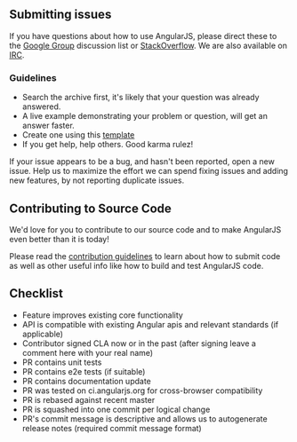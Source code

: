 ## Submitting issues

If you have questions about how to use AngularJS, please direct these to the
[Google Group][groups] discussion list or [StackOverflow][stackoverflow]. We are
also available on [IRC][irc].

### Guidelines

* Search the archive first, it's likely that your question was already answered.
* A live example demonstrating your problem or question, will get an answer faster.
* Create one using this [template][template]
* If you get help, help others. Good karma rulez!

If your issue appears to be a bug, and hasn't been reported, open a new issue.
Help us to maximize the effort we can spend fixing issues and adding new
features, by not reporting duplicate issues.

[stackoverflow]: http://stackoverflow.com/questions/tagged/angularjs
[groups]: https://groups.google.com/forum/?fromgroups#!forum/angular
[irc]: http://webchat.freenode.net/?channels=angularjs&uio=d4
[template]: http://plnkr.co/edit/gist:3510140

## Contributing to Source Code

We'd love for you to contribute to our source code and to make AngularJS even
better than it is today!

 Please read the [contribution guidelines][contribute] to learn about how to submit code as well as
 other useful info like how to build and test AngularJS code.

[list]: https://groups.google.com/forum/?fromgroups#!forum/angular
[contribute]: http://docs.angularjs.org/misc/contribute

## Checklist

* Feature improves existing core functionality
* API is compatible with existing Angular apis and relevant standards (if applicable)
* Contributor signed CLA now or in the past (after signing leave a comment here with your real name)
* PR contains unit tests
* PR contains e2e tests (if suitable)
* PR contains documentation update
* PR was tested on ci.angularjs.org for cross-browser compatibility
* PR is rebased against recent master
* PR is squashed into one commit per logical change
* PR's commit message is descriptive and allows us to autogenerate release notes (required commit message format)
